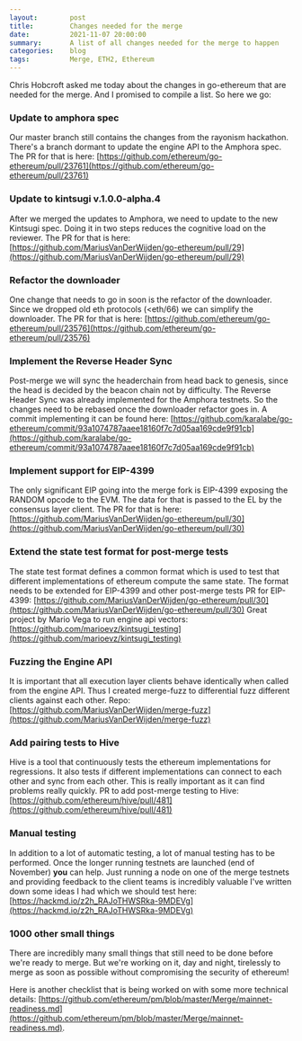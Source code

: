 ```yaml
---
layout:        post
title:         Changes needed for the merge
date:          2021-11-07 20:00:00
summary:       A list of all changes needed for the merge to happen
categories:    blog
tags:          Merge, ETH2, Ethereum
---
```


Chris Hobcroft asked me today about the changes in go-ethereum that are needed for the merge.
And I promised to compile a list. So here we go:

### Update to amphora spec
Our master branch still contains the changes from the rayonism hackathon.
There's a branch dormant to update the engine API to the Amphora spec.
The PR for that is here: [https://github.com/ethereum/go-ethereum/pull/23761](https://github.com/ethereum/go-ethereum/pull/23761)

### Update to kintsugi v.1.0.0-alpha.4
After we merged the updates to Amphora, we need to update to the new Kintsugi spec.
Doing it in two steps reduces the cognitive load on the reviewer.
The PR for that is here: [https://github.com/MariusVanDerWijden/go-ethereum/pull/29](https://github.com/MariusVanDerWijden/go-ethereum/pull/29)

### Refactor the downloader
One change that needs to go in soon is the refactor of the downloader.
Since we dropped old eth protocols (<eth/66) we can simplify the downloader.
The PR for that is here: [https://github.com/ethereum/go-ethereum/pull/23576](https://github.com/ethereum/go-ethereum/pull/23576)

### Implement the Reverse Header Sync
Post-merge we will sync the headerchain from head back to genesis, since the head is decided by the beacon chain not by difficulty.
The Reverse Header Sync was already implemented for the Amphora testnets.
So the changes need to be rebased once the downloader refactor goes in.
A commit implementing it can be found here: [https://github.com/karalabe/go-ethereum/commit/93a1074787aaee18160f7c7d05aa169cde9f91cb](https://github.com/karalabe/go-ethereum/commit/93a1074787aaee18160f7c7d05aa169cde9f91cb)

### Implement support for EIP-4399
The only significant EIP going into the merge fork is EIP-4399 exposing the RANDOM opcode to the EVM.
The data for that is passed to the EL by the consensus layer client.
The PR for that is here: [https://github.com/MariusVanDerWijden/go-ethereum/pull/30](https://github.com/MariusVanDerWijden/go-ethereum/pull/30)

### Extend the state test format for post-merge tests
The state test format defines a common format which is used to test that different implementations of ethereum compute the same state.
The format needs to be extended for EIP-4399 and other post-merge tests
PR for EIP-4399: [https://github.com/MariusVanDerWijden/go-ethereum/pull/30](https://github.com/MariusVanDerWijden/go-ethereum/pull/30)
Great project by Mario Vega to run engine api vectors: [https://github.com/marioevz/kintsugi_testing](https://github.com/marioevz/kintsugi_testing)

### Fuzzing the Engine API
It is important that all execution layer clients behave identically when called from the engine API.
Thus I created merge-fuzz to differential fuzz different clients against each other.
Repo: [https://github.com/MariusVanDerWijden/merge-fuzz](https://github.com/MariusVanDerWijden/merge-fuzz)

### Add pairing tests to Hive
Hive is a tool that continuously tests the ethereum implementations for regressions.
It also tests if different implementations can connect to each other and sync from each other.
This is really important as it can find problems really quickly.
PR to add post-merge testing to Hive: [https://github.com/ethereum/hive/pull/481](https://github.com/ethereum/hive/pull/481)

### Manual testing
In addition to a lot of automatic testing, a lot of manual testing has to be performed.
Once the longer running testnets are launched (end of November) **you** can help.
Just running a node on one of the merge testnets and providing feedback to the client teams is incredibly valuable
I've written down some ideas I had which we should test here: [https://hackmd.io/z2h_RAJoTHWSRka-9MDEVg](https://hackmd.io/z2h_RAJoTHWSRka-9MDEVg)



### 1000 other small things
There are incredibly many small things that still need to be done before we're ready to merge.
But we're working on it, day and night, tirelessly to merge as soon as possible without compromising the security of ethereum!

Here is another checklist that is being worked on with some more technical details: [https://github.com/ethereum/pm/blob/master/Merge/mainnet-readiness.md](https://github.com/ethereum/pm/blob/master/Merge/mainnet-readiness.md).
